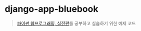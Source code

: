 # django-app-bluebook
> [파이썬 웹프로그래밍, 실전편](http://www.yes24.com/Product/Goods/80855594)를 공부하고 실습하기 위한 예제 코드
